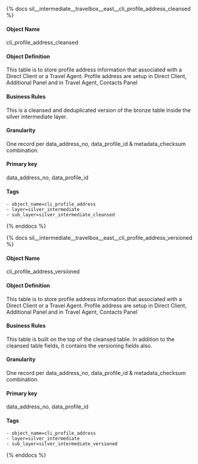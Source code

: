 {% docs sil__intermediate__travelbox__east__cli_profile_address_cleansed %}

#### Object Name
cli_profile_address_cleansed

#### Object Definition
This table is to store profile address information that associated with a Direct Client or a Travel Agent.
Profile address are setup in Direct Client, Additional Panel and in Travel Agent, Contacts Panel

#### Business Rules
This is a cleansed and deduplicated version of the bronze table inside the silver intermediate layer.

#### Granularity
One record per data_address_no, data_profile_id & metadata_checksum combination.

#### Primary key
data_address_no, data_profile_id

#### Tags
    - object_name=cli_profile_address
    - layer=silver_intermediate
    - sub_layer=silver_intermediate_cleansed

{% enddocs %}

{% docs sil__intermediate__travelbox__east__cli_profile_address_versioned %}

#### Object Name
cli_profile_address_versioned

#### Object Definition
This table is to store profile address information that associated with a Direct Client or a Travel Agent.
Profile address are setup in Direct Client, Additional Panel and in Travel Agent, Contacts Panel

#### Business Rules
This table is built on the top of the cleansed table. In addition to the cleansed table fields, it contains the versioning fields also.

#### Granularity
One record per data_address_no, data_profile_id & metadata_checksum combination.

#### Primary key
data_address_no, data_profile_id

#### Tags
    - object_name=cli_profile_address
    - layer=silver_intermediate
    - sub_layer=silver_intermediate_versioned

{% enddocs %}